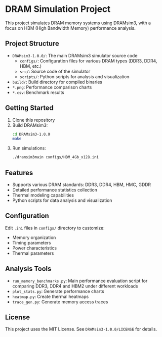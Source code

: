 # DRAM Simulation Project

This project simulates DRAM memory systems using DRAMsim3, with a focus on HBM (High Bandwidth Memory) performance analysis.

## Project Structure

- `DRAMsim3-1.0.0/`: The main DRAMsim3 simulator source code
  - `configs/`: Configuration files for various DRAM types (DDR3, DDR4, HBM, etc.)
  - `src/`: Source code of the simulator
  - `scripts/`: Python scripts for analysis and visualization
- `build/`: Build directory for compiled binaries
- `*.png`: Performance comparison charts
- `*.csv`: Benchmark results

## Getting Started

1. Clone this repository
2. Build DRAMsim3:
   ```bash
   cd DRAMsim3-1.0.0
   make
   ```
3. Run simulations:
   ```bash
   ./dramsim3main configs/HBM_4Gb_x128.ini
   ```

## Features

- Supports various DRAM standards: DDR3, DDR4, HBM, HMC, GDDR
- Detailed performance statistics collection
- Thermal modeling capabilities
- Python scripts for data analysis and visualization

## Configuration

Edit `.ini` files in `configs/` directory to customize:
- Memory organization
- Timing parameters
- Power characteristics
- Thermal parameters

## Analysis Tools

- `run_memory_benchmarks.py`: Main performance evaluation script for comparing DDR3, DDR4 and HBM2 under different workloads
- `plot_stats.py`: Generate performance charts
- `heatmap.py`: Create thermal heatmaps
- `trace_gen.py`: Generate memory access traces

## License

This project uses the MIT License. See `DRAMsim3-1.0.0/LICENSE` for details.